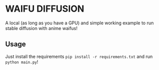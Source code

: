# WAIFU DIFFUSION

A local (as long as you have a GPU) and simple working example to run stable diffusion with anime waifus! 

## Usage

Just install the requirements `pip install -r requirements.txt` and run `python main.py`!